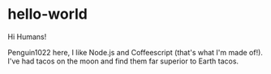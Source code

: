 # hello-world
Hi Humans!

Penguin1022 here, I like Node.js and Coffeescript (that's what I'm made of!).
I've had tacos on the moon and find them far superior to Earth tacos.
